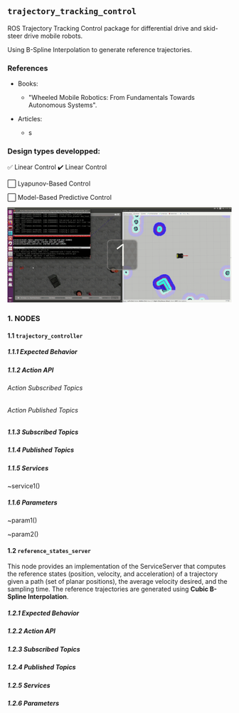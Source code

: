 ## ```trajectory_tracking_control```

ROS Trajectory Tracking Control package for differential drive and skid-steer drive mobile robots.

Using B-Spline Interpolation to generate reference trajectories.

### References

- Books:
  - "Wheeled Mobile Robotics: From Fundamentals Towards Autonomous Systems".

- Articles:
  - s

### Design types developped:
✅ Linear Control
:heavy_check_mark: Linear Control

⬜️ Lyapunov-Based Control

⬜️ Model-Based Predictive Control



![](docs/husky_controller.gif)

### 1. NODES

#### 1.1 ```trajectory_controller```

##### 1.1.1 Expected Behavior

##### 1.1.2 Action API

###### Action Subscribed Topics

###### Action Published Topics

##### 1.1.3 Subscribed Topics

##### 1.1.4 Published Topics

##### 1.1.5 Services

~service1()


##### 1.1.6 Parameters
~param1()

~param2()

#### 1.2 ```reference_states_server```

This node provides an implementation of the ServiceServer that computes the reference states (position, velocity, and acceleration) of a trajectory given a path (set of planar positions), the average velocity desired, and the sampling time. The reference trajectories are generated using **Cubic B-Spline Interpolation**.

##### 1.2.1 Expected Behavior

##### 1.2.2 Action API

##### 1.2.3 Subscribed Topics

##### 1.2.4 Published Topics

##### 1.2.5 Services

##### 1.2.6 Parameters